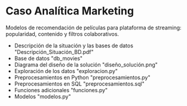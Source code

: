 # Caso Analítica Marketing

Modelos de recomendación de películas para plataforma de streaming: popularidad, contenido y filtros colaborativos.

- Descripción de la situación y las bases de datos "Descripción_Situación_BD.pdf"
- Base de datos "db_movies"
- Diagrama del diseño de la solución "diseño_solución.png"
- Exploración de los datos "exploracion.py"
- Preprocesamientos en Python "preprocesamientos.py"
- Preprocesamientos en SQL "preprocesamientos.sql"
- Funciones adicionales "funciones.py"
- Modelos "modelos.py"
